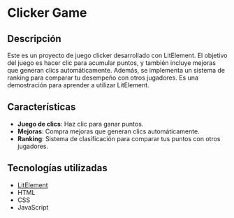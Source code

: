 # Clicker Game

## Descripción

Este es un proyecto de juego clicker desarrollado con LitElement. El objetivo del juego es hacer clic para acumular puntos, y también incluye mejoras que generan clics automáticamente. Además, se implementa un sistema de ranking para comparar tu desempeño con otros jugadores. Es una demostración para aprender a utilizar LitElement.

## Características

- **Juego de clics**: Haz clic para ganar puntos.
- **Mejoras**: Compra mejoras que generan clics automáticamente.
- **Ranking**: Sistema de clasificación para comparar tus puntos con otros jugadores.

## Tecnologías utilizadas

- [LitElement](https://lit.dev/)
- HTML
- CSS
- JavaScript
